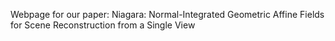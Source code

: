 
Webpage for our paper: Niagara: Normal-Integrated Geometric Affine Fields for Scene Reconstruction from a Single View
